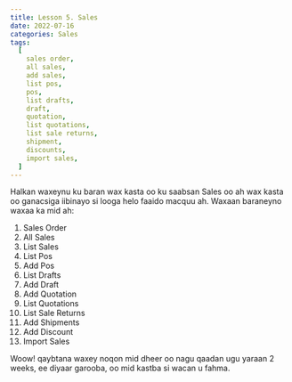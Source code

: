 ```yaml
---
title: Lesson 5. Sales
date: 2022-07-16
categories: Sales
tags:
  [
    sales order,
    all sales,
    add sales,
    list pos,
    pos,
    list drafts,
    draft,
    quotation,
    list quotations,
    list sale returns,
    shipment,
    discounts,
    import sales,
  ]
---
```


Halkan waxeynu ku baran wax kasta oo ku saabsan Sales oo ah wax kasta oo ganacsiga iibinayo si looga helo faaido macquu ah. Waxaan baraneyno waxaa ka mid ah:

1. Sales Order
2. All Sales
3. List Sales
4. List Pos
5. Add Pos
6. List Drafts
7. Add Draft
8. Add Quotation
9. List Quotations
10. List Sale Returns
11. Add Shipments
12. Add Discount
13. Import Sales

Woow! qaybtana waxey noqon mid dheer oo nagu qaadan ugu yaraan 2 weeks, ee diyaar garooba, oo mid kastba si wacan u fahma.
